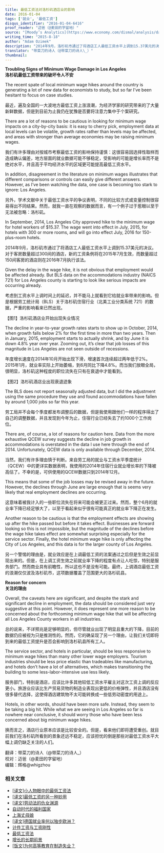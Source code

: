 ```yaml
---
title: 最低工资法对洛杉矶酒店业的影响
date: 2016-01-04
tags: ['就业', '最低工资']
disqus_identifier: "2016-01-04-6416"
proof_reader: "迈爸（@麦田的字留地）"
source: "[Moody’s Analytics](https://www.economy.com/dismal/analysis/datapoints/256050/Troubling-Signs-of-Minimum-Wage-Damage-in-Los-Angeles/)"
writing_time: "2015-8-18"
author: "Adam Ozimek"
description: "2014年9月，洛杉矶市通过了将酒店工人最低工资水平上调到15.37美元的决议。对客房数超过300间的酒店，新工资条例在2015年7月生效，客房数超过150间的酒店将于2016年7月执行该法。新条例对就业的影响可以说是立竿见影。"
translator: "带菜刀的诗人（@带菜刀的诗人\_）"
thumbnail:
---
```


**Troubling Signs of Minimum Wage Damage in Los Angeles**  
**洛杉矶最低工资带来的破坏令人不安**

The recent spate of local minimum wage hikes around the country is generating a lot of new data for economists to study, but so far I’ve been hesitant to focus on case studies.

最近，遍及全国的一大波地方最低工资上涨浪潮，为经济学家的研究带来的了大量新鲜数据，但是到目前为止我仍在犹豫是否要将注意力集中于个案研究。

There are a lot of reasons to be cautious in looking for minimum wage impacts on a city-by-city basis: it is easy to cherry pick, employment data at local levels can be volatile, growth rates rather than levels may be affected, and areas with stronger than average economies may be raising minimum wages.

我们有许多理由对按城市考察最低工资的影响保持谨慎：这很容易因选择性取样而造成确认偏差，地方层面的就业数据可能不够稳定，受影响的可能是增长率而不是绝对水平，并且高于平均经济水平的区域更可能提高最低工资水平。

In addition, disagreement in the literature on minimum wages illustrates that different comparisons or controls can easily give different answers. However, as I’ve been watching the data, one case is becoming too stark to ignore: Los Angeles.

另外，学术文献中关于最低工资水平的争议表明，不同的比较方式或变量控制很容易得出不同结果。然而，就我一直在观察的数据而言，有一个例子过于惹眼以至于无法被忽略：洛杉矶。

In September, 2014, Los Angeles City approved hike to the minimum wage for hotel workers of $15.37. The wage went into effect in July, 2015, for hotels with 300 or more rooms, and will go into effect July, 2016 for 150-plus-room hotels.

2014年9月，洛杉矶市通过了将酒店工人最低工资水平上调到15.37美元的决议。对于客房数量超过300间的酒店，新的工资条例将在2015年7月生效，而数量超过150间客房的酒店则在2016年7月执行该法。

Given the delay in the wage hike, it is not obvious that employment would be affected already. But BLS data on the accommodations industry (NAICS 721) for Los Angeles county is starting to look like serious impacts are occurring already.

考虑到工资水平上调时间上的延迟，并不能马上就看到它给就业率带来的影响。但是根据劳工统计局（BLS）关于洛杉矶住宿行业（北美工业分类系统 721）的数据，严重的影响看来已然出现。

【图1】洛杉矶酒店业开始出现失业情况

The decline in year-to-year growth rates starts to show up in October, 2014, when growth falls below 2% for the first time in more than two years. Then in January, 2015, employment starts to actually shrink, and by June it is down 4.8% year over year. Zooming out, it’s clear that job losses of this magnitude in Los Angeles are not seen outside of recessions.

年度增长速度在2014年10月开始出现下滑，增速首次连续超过两年低于2%。2015年1月，就业率实际上开始萎缩，到6月同比下降4.8%。而当我们放眼全局，很明显，洛杉矶这种程度的职位流失在只有在衰退中才能看到。

【图2】洛杉矶酒店业出现衰退迹象

The BLS does not report seasonally adjusted data, but I did the adjustment using the same procedure they use and found accommodations have fallen by around 1,000 jobs so far this year.

劳工局并不会每个季度都发布调整后的数据，但是我使用跟他们一样的程序得出了自己的调整数据，并且发现到今年为止，住宿行业已经失去了约1000个工作岗位。

There are, of course, a lot of reasons for caution here. Data from the more exhaustive QCEW survey suggests the decline in job growth in accommodations is overstated in the data I use here through the end of 2014. Unfortunately, QCEW data is only available through December, 2014.

当然，我们有许多理由慎于判断。来自劳工局的就业与工资水平季度统计（QCEW）中的更详实数据表明，我使用的2014年住宿行业就业增长率的下降被高估了。不幸的是，可供使用的QCEW数据只到2014年12月。

This means that some of the job losses may be revised away in the future. However, the declines through June are large enough that is seems very likely that real employment declines are occurring.

这意味着被我计入的一些职位流失在将来可能会被更正过来。然而，整个6月的就业率下降已经足够大了，以至于看起来似乎很有可能真正的就业率下降正在发生。

Another reason to be cautious is that the employment effects are showing up after the hike passed but before it takes effect. Businesses are forward looking so this is not impossible, but the magnitude of the declines before the wage hike takes effect are somewhat surprising especially for the service sector. Finally, the hotel minimum wage hike is only affecting the City of Los Angeles, and this data is for the larger county of Los Angeles.

另一个警惕的理由是，就业效应是在上调最低工资的法案通过之后但是生效之前显现出来的。但是，在上调工资生效之前就业率下降的程度有点让人吃惊，特别是服务部门。然而商业具有前瞻性，所以这也不是没有可能。最终，上调酒店最低工资的浪潮仅仅波及洛杉矶市，这项数据覆盖了范围更大的洛杉矶县。

**Reason for concern**  
**关注的理由**

Overall, the caveats here are significant, and despite the stark and significant decline in employment, the data should be considered just very suggestive at this point. However, it does represent one more reason to be concerned about the forthcoming minimum wage hike that will be affecting all Los Angeles County workers in all industries.

总的说来，不详预兆是足够明显的，但尽管就业出现了明显且重大的下降，目前的数据仍应被视为只是推测性的。然而，它的确呈现了另一个理由，让我们关切即将到来的最低工资提升是否会影响到洛杉矶县所有工人。

The service sector, and hotels in particular, should be less responsive to minimum wage hikes than many other lower wage employers. Tourism industries should be less price elastic than tradeables like manufacturing, and hotels don’t have a lot of alternatives, which makes transitioning the building to some less-labor-intensive use less likely.

服务部门，特别是酒店，应该比许多其他较低工资水平雇主对这次工资上调的反应更小。旅游业应该比生产贸易货物的制造业表现出更低的价格弹性，并且酒店没有很多替代选择，这使得酒店建筑物不太可能转换成一些低劳动密度的用途上。

Hotels, in other words, should have been more safe. Instead, they seem to be taking a big hit. While what we are seeing in Los Angeles so far is nowhere near conclusive, it should worry those who have been less concerned about big minimum wage hikes.

换而言之，酒店行业原本应该是比较安全的。但是，看来他们即将遭受重创。就目前我们在洛杉矶所看到的景象还远不稳定，应该担忧的倒是那些对最低工资水平大幅上调仍缺乏关注的人们。


翻译：带菜刀的诗人（@带菜刀的诗人\_）  
校对：迈爸（@麦田的字留地）  
编辑：辉格@whigzhou


### 相关文章

* [[译文]小人物眼中的最低工资法](https://headsalon.org/archives/7090.html "[译文]小人物眼中的最低工资法")
* [[译文]最低工资的另一种妙用](https://headsalon.org/archives/7549.html "[译文]最低工资的另一种妙用")
* [[译文]劳动法的仇女渊源](https://headsalon.org/archives/7466.html "[译文]劳动法的仇女渊源")
* [自动时代的福利国家](https://headsalon.org/archives/6805.html "自动时代的福利国家")
* [上海丈母娘](https://headsalon.org/archives/7046.html "上海丈母娘")
* [[译文]德国就业率何以独步欧洲？](https://headsalon.org/archives/6027.html "[译文]德国就业率何以独步欧洲？")
* [计件工资与工资刚性](https://headsalon.org/archives/6391.html "计件工资与工资刚性")
* [最低工资法](https://headsalon.org/archives/6374.html "最低工资法")
* [增长的长期前景](https://headsalon.org/archives/6215.html "增长的长期前景")
* [[饭文]为何高等教育在制造失业？](https://headsalon.org/archives/4861.html "[饭文]为何高等教育在制造失业？")
